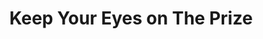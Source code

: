 ---
layout: default
title: Keep Your Eyes on The Prize
event: Montgomery Bus Boycott
artist: Pete Seeger
genre: Folk
writer: Alice Wine
producer: Lawrence Cohn
album: We Shall Overcome
label: Columbia
country: USA
language: English
duration: '2:00'
released: 1963
soundcloud: https://w.soundcloud.com/player/?url=https%3A//api.soundcloud.com/tracks/1023382657&color=%23ff5500&auto_play=false&hide_related=false&show_comments=true&show_user=true&show_reposts=false&show_teaser=true&visual=true
soundcloud-artist: https://soundcloud.com/pete-seeger-official 
soundcloud-source: https://soundcloud.com/pete-seeger-official/keep-your-eyes-on-the-prize-3
description: | 
   The song was orginially based off of the hymn 'Keep Your Hands on the Plow' with lyrics modified. However, Alice Wine, who earned her living cleaning linen for a white family in Charleston, taught Guy Carawan how to sing 'Keep Your Eyes on the Prize' in 1960. Carawan later introduced the lyrics to activists from the Student Nonviolent Coordinating Committee NCCS.
    
versions: |
     Mahalia Jackson, <br>
     Pete Seeger<br>
     Bob Dylan<br>
     Bruce Springsteen.
---